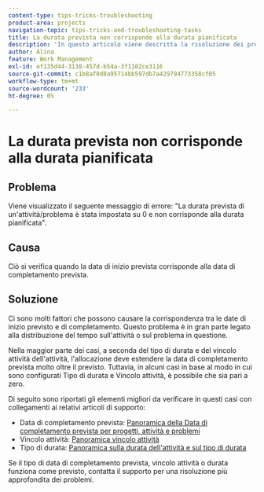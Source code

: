 ```yaml
---
content-type: tips-tricks-troubleshooting
product-area: projects
navigation-topic: tips-tricks-and-troubleshooting-tasks
title: La durata prevista non corrisponde alla durata pianificata
description: 'In questo articolo viene descritta la risoluzione dei problemi in Adobe Workfront quando potrebbe venire visualizzato il seguente messaggio: "La durata prevista di un''attività/problema è stata impostata su 0 e non corrisponde alla durata pianificata".'
author: Alina
feature: Work Management
exl-id: ef135d44-3138-457d-b54a-3f1102ce3116
source-git-commit: c1b8af0d8a95714bb597db7a429794773358cf05
workflow-type: tm+mt
source-wordcount: '233'
ht-degree: 0%

---
```


# La durata prevista non corrisponde alla durata pianificata

## Problema

Viene visualizzato il seguente messaggio di errore: &quot;La durata prevista di un&#39;attività/problema è stata impostata su 0 e non corrisponde alla durata pianificata&quot;.

## Causa

Ciò si verifica quando la data di inizio prevista corrisponde alla data di completamento prevista.

## Soluzione

Ci sono molti fattori che possono causare la corrispondenza tra le date di inizio previsto e di completamento. Questo problema è in gran parte legato alla distribuzione del tempo sull&#39;attività o sul problema in questione.

Nella maggior parte dei casi, a seconda del tipo di durata e del vincolo attività dell&#39;attività, l&#39;allocazione deve estendere la data di completamento prevista molto oltre il previsto. Tuttavia, in alcuni casi in base al modo in cui sono configurati Tipo di durata e Vincolo attività, è possibile che sia pari a zero.

Di seguito sono riportati gli elementi migliori da verificare in questi casi con collegamenti ai relativi articoli di supporto:

* Data di completamento prevista: [Panoramica della Data di completamento prevista per progetti, attività e problemi](../../../manage-work/projects/planning-a-project/project-projected-completion-date.md)
* Vincolo attività: [Panoramica vincolo attività](../../../manage-work/tasks/task-constraints/task-constraint-overview.md)
* Tipo di durata: [Panoramica sulla durata dell&#39;attività e sul tipo di durata](../../../manage-work/tasks/taskdurtn/task-duration-and-duration-type.md)

Se il tipo di data di completamento prevista, vincolo attività o durata funziona come previsto, contatta il supporto per una risoluzione più approfondita dei problemi.

